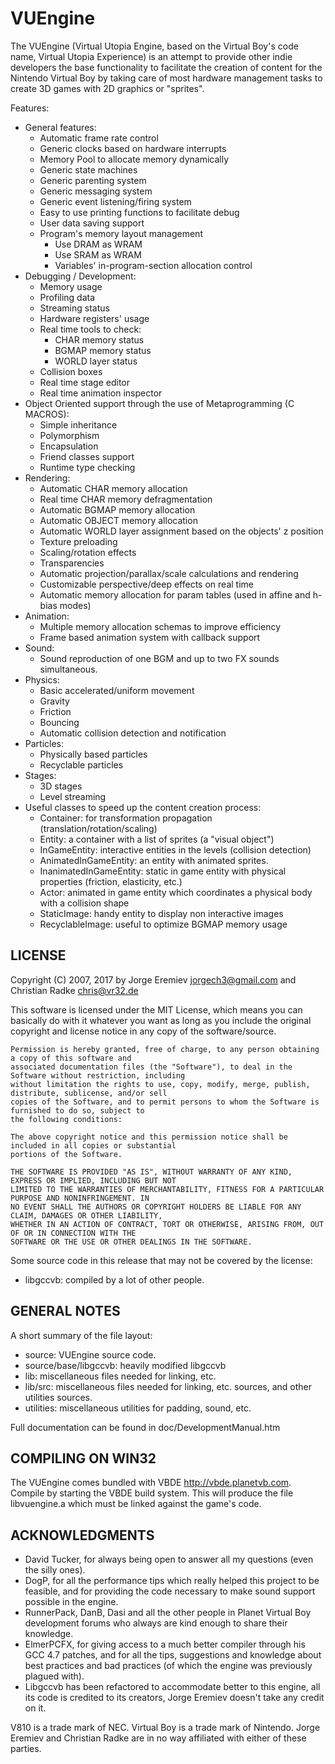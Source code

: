 VUEngine
========

The VUEngine (Virtual Utopia Engine, based on the Virtual Boy's code name, Virtual Utopia Experience) 
is an attempt to provide other indie developers the base functionality to facilitate the 
creation of content for the Nintendo Virtual Boy by taking care of most hardware management tasks to create
3D games with 2D graphics or "sprites".

Features:

- General features:
  - Automatic frame rate control
  - Generic clocks based on hardware interrupts
  - Memory Pool to allocate memory dynamically
  - Generic state machines
  - Generic parenting system
  - Generic messaging system
  - Generic event listening/firing system
  - Easy to use printing functions to facilitate debug
  - User data saving support
  - Program's memory layout management
    - Use DRAM as WRAM
    - Use SRAM as WRAM
    - Variables' in-program-section allocation control
- Debugging / Development:
  - Memory usage
  - Profiling data
  - Streaming status
  - Hardware registers' usage
  - Real time tools to check:
    - CHAR memory status
    - BGMAP memory status
    - WORLD layer status
  - Collision boxes
  - Real time stage editor
  - Real time animation inspector
- Object Oriented support through the use of Metaprogramming (C MACROS):
  - Simple inheritance
  - Polymorphism
  - Encapsulation
  - Friend classes support
  - Runtime type checking
- Rendering:
  - Automatic CHAR memory allocation
  - Real time CHAR memory defragmentation
  - Automatic BGMAP memory allocation
  - Automatic OBJECT memory allocation
  - Automatic WORLD layer assignment based on the objects' z position
  - Texture preloading
  - Scaling/rotation effects
  - Transparencies
  - Automatic projection/parallax/scale calculations and rendering
  - Customizable perspective/deep effects on real time
  - Automatic memory allocation for param tables (used in affine and h-bias modes)
- Animation:
  - Multiple memory allocation schemas to improve efficiency
  - Frame based animation system with callback support
- Sound:
  - Sound reproduction of one BGM and up to two FX sounds simultaneous.
- Physics:
  - Basic accelerated/uniform movement
  - Gravity
  - Friction
  - Bouncing
  - Automatic collision detection and notification
- Particles:
  - Physically based particles
  - Recyclable particles
- Stages:
  - 3D stages
  - Level streaming
- Useful classes to speed up the content creation process:
  - Container: for transformation propagation (translation/rotation/scaling)
  - Entity: a container with a list of sprites (a "visual object")
  - InGameEntity: interactive entities in the levels (collision detection)
  - AnimatedInGameEntity: an entity with animated sprites.
  - InanimatedInGameEntity: static in game entity with physical properties (friction, elasticity, etc.)
  - Actor: animated in game entity which coordinates a physical body with a collision shape
  - StaticImage: handy entity to display non interactive images
  - RecyclableImage: useful to optimize BGMAP memory usage


LICENSE
-------

Copyright (C) 2007, 2017 by Jorge Eremiev <jorgech3@gmail.com> and Christian Radke <chris@vr32.de>

This software is licensed under the MIT License, which means you can basically do with it whatever you 
want as long as you include the original copyright and license notice in any copy of the software/source. 

	Permission is hereby granted, free of charge, to any person obtaining a copy of this software and
	associated documentation files (the "Software"), to deal in the Software without restriction, including
	without limitation the rights to use, copy, modify, merge, publish, distribute, sublicense, and/or sell
	copies of the Software, and to permit persons to whom the Software is furnished to do so, subject to
	the following conditions:
	
	The above copyright notice and this permission notice shall be included in all copies or substantial
	portions of the Software.
	
	THE SOFTWARE IS PROVIDED "AS IS", WITHOUT WARRANTY OF ANY KIND, EXPRESS OR IMPLIED, INCLUDING BUT NOT
	LIMITED TO THE WARRANTIES OF MERCHANTABILITY, FITNESS FOR A PARTICULAR PURPOSE AND NONINFRINGEMENT. IN
	NO EVENT SHALL THE AUTHORS OR COPYRIGHT HOLDERS BE LIABLE FOR ANY CLAIM, DAMAGES OR OTHER LIABILITY,
	WHETHER IN AN ACTION OF CONTRACT, TORT OR OTHERWISE, ARISING FROM, OUT OF OR IN CONNECTION WITH THE
	SOFTWARE OR THE USE OR OTHER DEALINGS IN THE SOFTWARE.

Some source code in this release that may not be covered by the license:

  - libgccvb: compiled by a lot of other people.


GENERAL NOTES
-------------

A short summary of the file layout:

  - source: VUEngine source code.
  - source/base/libgccvb: heavily modified libgccvb
  - lib: miscellaneous files needed for linking, etc.
  - lib/src: miscellaneous files needed for linking, etc. sources, and other utilities sources.
  - utilities: miscellaneous utilities for padding, sound, etc.

Full documentation can be found in doc/DevelopmentManual.htm


COMPILING ON WIN32
------------------

The VUEngine comes bundled with VBDE <http://vbde.planetvb.com>. 
Compile by starting the VBDE build system. 
This will produce the file libvuengine.a which must be linked against the game's code.


ACKNOWLEDGMENTS
---------------

  - David Tucker, for always being open to answer all my questions (even the silly ones).
  - DogP, for all the performance tips which really helped this project to be feasible, and
  for providing the code necessary to make sound support possible in the engine.
  - RunnerPack, DanB, Dasi and all the other people in Planet Virtual Boy development forums
  who always are kind enough to share their knowledge.
  - ElmerPCFX, for giving access to a much better compiler through his GCC 4.7 patches, and for all
  the tips, suggestions and knowledge about best practices and bad practices (of which the engine was
  previously plagued with).
  - Libgccvb has been refactored to accommodate better to this engine, all its code is credited to
  its creators, Jorge Eremiev doesn't take any credit on it.


V810 is a trade mark of NEC. Virtual Boy is a trade mark of Nintendo.
Jorge Eremiev and Christian Radke are in no way affiliated with either of these parties.
